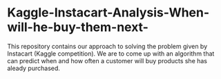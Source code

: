 # Kaggle-Instacart-Analysis-When-will-he-buy-them-next-
This repository contains our approach to solving the problem given by Instacart (Kaggle competition). We are to come up with an algorithm that can predict when and how often a customer will buy products she has aleady purchased.

